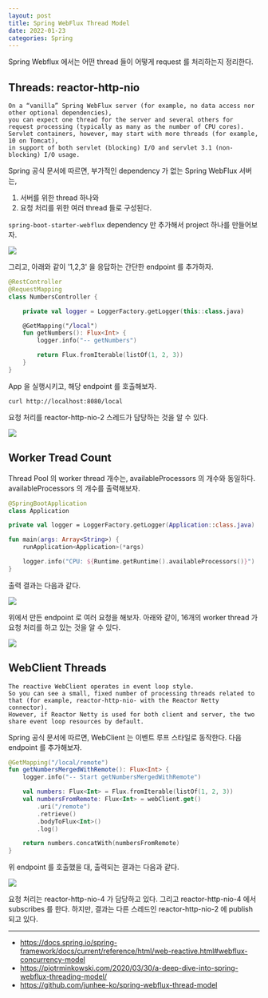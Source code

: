 ```yaml
---
layout: post 
title: Spring WebFlux Thread Model
date: 2022-01-23
categories: Spring
---
```


Spring Webflux 에서는 어떤 thread 들이 어떻게 request 를 처리하는지 정리한다.

## Threads: reactor-http-nio

```text
On a “vanilla” Spring WebFlux server (for example, no data access nor other optional dependencies), 
you can expect one thread for the server and several others for request processing (typically as many as the number of CPU cores). 
Servlet containers, however, may start with more threads (for example, 10 on Tomcat), 
in support of both servlet (blocking) I/O and servlet 3.1 (non-blocking) I/O usage.
```

Spring 공식 문서에 따르면, 
부가적인 dependency 가 없는 Spring WebFlux 서버는, 

1. 서버를 위한 thread 하나와
2. 요청 처리를 위한 여러 thread 들로 구성된다.

`spring-boot-starter-webflux` dependency 만 추가해서 project 하나를 만들어보자.

![](/image/spring-webflux-init.png)

그리고, 아래와 같이 '1,2,3' 을 응답하는 간단한 endpoint 를 추가하자.

```kotlin
@RestController
@RequestMapping
class NumbersController {

    private val logger = LoggerFactory.getLogger(this::class.java)

    @GetMapping("/local")
    fun getNumbers(): Flux<Int> {
        logger.info("-- getNumbers")

        return Flux.fromIterable(listOf(1, 2, 3))
    }
}
```

App 을 실행시키고, 해당 endpoint 를 호출해보자.

```shell
curl http://localhost:8080/local
```

요청 처리를 reactor-http-nio-2 스레드가 담당하는 것을 알 수 있다.

![](/image/spring-webflux-worker-thread.png)

## Worker Tread Count

Thread Pool 의 worker thread 개수는, availableProcessors 의 개수와 동일하다.
availableProcessors 의 개수를 출력해보자.

```kotlin
@SpringBootApplication
class Application

private val logger = LoggerFactory.getLogger(Application::class.java)

fun main(args: Array<String>) {
    runApplication<Application>(*args)

    logger.info("CPU: ${Runtime.getRuntime().availableProcessors()}")
}
```

출력 결과는 다음과 같다.

![](/image/spring-webflux-available-processor.png)

위에서 만든 endpoint 로 여러 요청을 해보자.
아래와 같이, 16개의 worker thread 가 요청 처리를 하고 있는 것을 알 수 있다.

![](/image/spring-webflux-worker-thread-test.png)

## WebClient Threads

```text
The reactive WebClient operates in event loop style. 
So you can see a small, fixed number of processing threads related to that (for example, reactor-http-nio- with the Reactor Netty connector). 
However, if Reactor Netty is used for both client and server, the two share event loop resources by default.
```

Spring 공식 문서에 따르면, WebClient 는 이벤트 루프 스타일로 동작한다.
다음 endpoint 를 추가해보자.

```kotlin
@GetMapping("/local/remote")
fun getNumbersMergedWithRemote(): Flux<Int> {
    logger.info("-- Start getNumbersMergedWithRemote")

    val numbers: Flux<Int> = Flux.fromIterable(listOf(1, 2, 3))
    val numbersFromRemote: Flux<Int> = webClient.get()
        .uri("/remote")
        .retrieve()
        .bodyToFlux<Int>()
        .log()

    return numbers.concatWith(numbersFromRemote)
}
```

위 endpoint 를 호출했을 대, 출력되는 결과는 다음과 같다.

![](/image/spring-webflux-worker-thread-non-blocking.png)

요청 처리는 reactor-http-nio-4 가 담당하고 있다.
그리고 reactor-http-nio-4 에서 subscribes 를 한다.
하지만, 결과는 다른 스레드인 reactor-http-nio-2 에 publish 되고 있다.

---
- https://docs.spring.io/spring-framework/docs/current/reference/html/web-reactive.html#webflux-concurrency-model
- https://piotrminkowski.com/2020/03/30/a-deep-dive-into-spring-webflux-threading-model/
- https://github.com/junhee-ko/spring-webflux-thread-model
